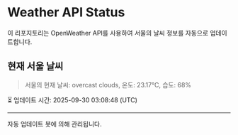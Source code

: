 
# Weather API Status

이 리포지토리는 OpenWeather API를 사용하여 서울의 날씨 정보를 자동으로 업데이트합니다.

## 현재 서울 날씨
> 서울의 현재 날씨: overcast clouds, 온도: 23.17°C, 습도: 68%

⏳ 업데이트 시간: 2025-09-30 03:08:48 (UTC)

---
자동 업데이트 봇에 의해 관리됩니다.

